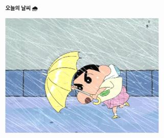 <!--### Hello Juice World👋-->

  ### 오늘의 날씨 🌧
<p align="center">

![image](558b2889ff7e813ac2181279f3eb9086.gif)

</p>

<!--

<img src="558b2889ff7e813ac2181279f3eb9086.gif" width="700" >

<!--
**yoonjoohye/yoonjoohye** is a ✨ _special_ ✨ repository because its `README.md` (this file) appears on your GitHub profile.

Here are some ideas to get you started:

- 🔭 I’m currently working on ...
- 🌱 I’m currently learning ...
- 👯 I’m looking to collaborate on ...
- 🤔 I’m looking for help with ...
- 💬 Ask me about ...
- 📫 How to reach me: ...
- 😄 Pronouns: ...
- ⚡ Fun fact: ...
-->
